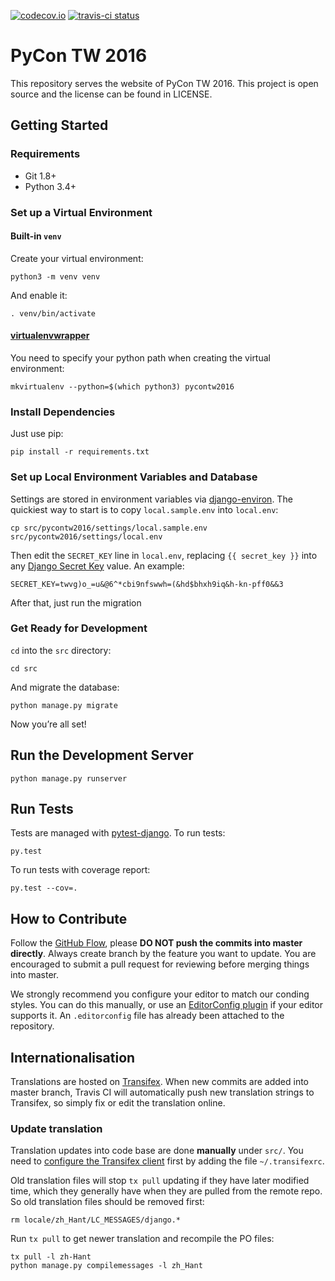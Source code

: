 [![codecov.io](https://codecov.io/github/pycontw/pycontw2016/coverage.svg?branch=master)](https://codecov.io/github/pycontw/pycontw2016?branch=master)
[![travis-ci status](https://api.travis-ci.org/pycontw/pycontw2016.svg?branch-master)](https://travis-ci.org/pycontw/pycontw2016)

# PyCon TW 2016

This repository serves the website of PyCon TW 2016. This project is open source and the license can be found in LICENSE.

## Getting Started

### Requirements

- Git 1.8+
- Python 3.4+

### Set up a Virtual Environment

#### Built-in `venv`

Create your virtual environment:

    python3 -m venv venv

And enable it:

    . venv/bin/activate

#### [virtualenvwrapper](https://virtualenvwrapper.readthedocs.org)

You need to specify your python path when creating the virtual environment:

    mkvirtualenv --python=$(which python3) pycontw2016

### Install Dependencies

Just use pip:

    pip install -r requirements.txt

### Set up Local Environment Variables and Database

Settings are stored in environment variables via [django-environ](http://django-environ.readthedocs.org/en/latest/). The quickiest way to start is to copy `local.sample.env` into `local.env`:

    cp src/pycontw2016/settings/local.sample.env src/pycontw2016/settings/local.env

Then edit the `SECRET_KEY` line in `local.env`, replacing `{{ secret_key }}` into any [Django Secret Key](http://www.miniwebtool.com/django-secret-key-generator/) value. An example:

    SECRET_KEY=twvg)o_=u&@6^*cbi9nfswwh=(&hd$bhxh9iq&h-kn-pff0&&3

After that, just run the migration

### Get Ready for Development

`cd` into the `src` directory:

    cd src

And migrate the database:

    python manage.py migrate

Now you’re all set!

## Run the Development Server

    python manage.py runserver

## Run Tests

Tests are managed with [pytest-django](http://pytest-django.readthedocs.org/en/latest/tutorial.html). To run tests:

    py.test

To run tests with coverage report:

    py.test --cov=.


## How to Contribute

Follow the [GitHub Flow](https://guides.github.com/introduction/flow/), please **DO NOT push the commits into master directly**. Always create branch by the feature you want to update. You are encouraged to submit a pull request for reviewing before merging things into master.

We strongly recommend you configure your editor to match our conding styles. You can do this manually, or use an [EditorConfig plugin](http://editorconfig.org/#download) if your editor supports it. An `.editorconfig` file has already been attached to the repository.


## Internationalisation

Translations are hosted on [Transifex](https://www.transifex.com/pycon-taiwan/pycon-tw-2016/). When new commits are added into master branch, Travis CI will automatically push new translation strings to Transifex, so simply fix or edit the translation online.

### Update translation

Translation updates into code base are done **manually** under `src/`. You need to [configure the Transifex client](http://docs.transifex.com/client/config/) first by adding the file `~/.transifexrc`.

Old translation files will stop `tx pull` updating if they have later modified time, which they generally have when they are pulled from the remote repo. So old translation files should be removed first:

    rm locale/zh_Hant/LC_MESSAGES/django.*

Run `tx pull` to get newer translation and recompile the PO files:

    tx pull -l zh-Hant
    python manage.py compilemessages -l zh_Hant
